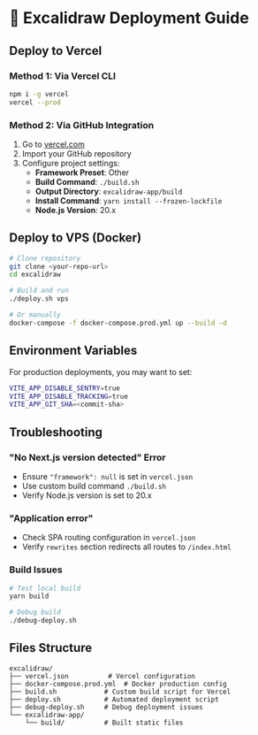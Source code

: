 # 🚀 Excalidraw Deployment Guide

## Deploy to Vercel

### Method 1: Via Vercel CLI
```bash
npm i -g vercel
vercel --prod
```

### Method 2: Via GitHub Integration
1. Go to [vercel.com](https://vercel.com)
2. Import your GitHub repository
3. Configure project settings:
   - **Framework Preset**: Other
   - **Build Command**: `./build.sh`
   - **Output Directory**: `excalidraw-app/build`
   - **Install Command**: `yarn install --frozen-lockfile`
   - **Node.js Version**: 20.x

## Deploy to VPS (Docker)

```bash
# Clone repository
git clone <your-repo-url>
cd excalidraw

# Build and run
./deploy.sh vps

# Or manually
docker-compose -f docker-compose.prod.yml up --build -d
```

## Environment Variables

For production deployments, you may want to set:

```bash
VITE_APP_DISABLE_SENTRY=true
VITE_APP_DISABLE_TRACKING=true
VITE_APP_GIT_SHA=<commit-sha>
```

## Troubleshooting

### "No Next.js version detected" Error
- Ensure `"framework": null` is set in `vercel.json`
- Use custom build command `./build.sh`
- Verify Node.js version is set to 20.x

### "Application error" 
- Check SPA routing configuration in `vercel.json`
- Verify `rewrites` section redirects all routes to `/index.html`

### Build Issues
```bash
# Test local build
yarn build

# Debug build
./debug-deploy.sh
```

## Files Structure

```
excalidraw/
├── vercel.json          # Vercel configuration
├── docker-compose.prod.yml  # Docker production config
├── build.sh            # Custom build script for Vercel
├── deploy.sh           # Automated deployment script
├── debug-deploy.sh     # Debug deployment issues
└── excalidraw-app/
    └── build/          # Built static files
```
